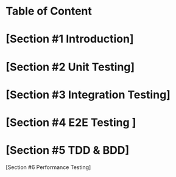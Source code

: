 <h1> Table of Content <h1>

# [Section #1 Introduction]

# [Section #2 Unit Testing]

# [Section #3 Integration Testing]

# [Section #4 E2E Testing ]

# [Section #5 TDD & BDD]

[Section #6 Performance Testing]

